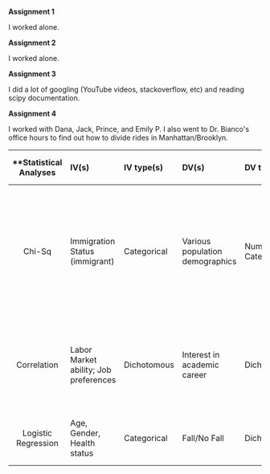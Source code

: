 **Assignment 1**

I worked alone. 


**Assignment 2**

I worked alone. 


**Assignment 3**

I did a lot of googling (YouTube videos, stackoverflow, etc) and reading scipy documentation. 


**Assignment 4**

I worked with Dana, Jack, Prince, and Emily P. I also went to Dr. Bianco's office hours to find out how to divide rides in Manhattan/Brooklyn. 





|**Statistical Analyses|IV(s)|IV type(s)|DV(s)|DV type(s)|Control Var|Control Var type|Question to be answered|_H0_|alpha |link to paper**|
|:----------:|:----------|:------------|:-------------|:-------------|:------------|:------------- |:------------------|:----:|:-------:|:-------|
| Chi-Sq | Immigration Status (immigrant) | Categorical | Various population demographics | Numerical & Categorical | Non-immigrant | Categorical | Determing if number of children immigrants i high compared to number of immigrants in general population| The proportion of immigrant children is less than or equal to the overall proportion of immigrants in population. |p<0.05 |http://journals.plos.org/plosone/article?id=10.1371/journal.pone.0183466|
| Correlation | Labor Market ability; Job preferences | Dichotomous | Interest in academic career | Dichotomous | Field of Study; NRC ranking, demographics | cateogrical and quantative | What variables correlate to PhD students pursuing an academic career? | Labor market conditions correlate to PhD interest in pursuing acadamia |p<0.05 | http://journals.plos.org/plosone/article?id=10.1371/journal.pone.0184130 |
| Logistic Regression| Age, Gender, Health status | Categorical | Fall/No Fall | Dichotomous | N/A | N/A | What factors predict falls? | There is no relatioship between variables |p<0.05 | http://journals.plos.org/plosone/article?id=10.1371/journal.pone.0159365|
